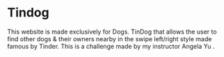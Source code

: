 # Tindog
This website  is made exclusively for Dogs. TinDog that allows the user to find other dogs &amp; their owners nearby in the swipe left/right style made famous by Tinder. This is a challenge made by my instructor Angela Yu .

